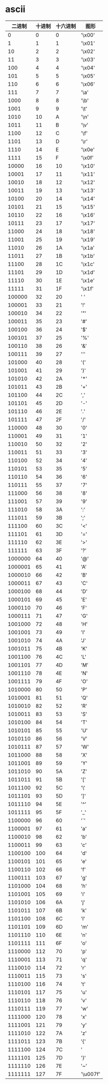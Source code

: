 # ascii

| 二进制|十进制|十六进制|  图形|
| --- | ---| --- | --- |
|       0|     0|     0|  '\x00'|
|       1|     1|     1|  '\x01'|
|      10|     2|     2|  '\x02'|
|      11|     3|     3|  '\x03'|
|     100|     4|     4|  '\x04'|
|     101|     5|     5|  '\x05'|
|     110|     6|     6|  '\x06'|
|     111|     7|     7|    '\a'|
|    1000|     8|     8|    '\b'|
|    1001|     9|     9|    '\t'|
|    1010|    10|     A|    '\n'|
|    1011|    11|     B|    '\v'|
|    1100|    12|     C|    '\f'|
|    1101|    13|     D|    '\r'|
|    1110|    14|     E|  '\x0e'|
|    1111|    15|     F|  '\x0f'|
|   10000|    16|    10|  '\x10'|
|   10001|    17|    11|  '\x11'|
|   10010|    18|    12|  '\x12'|
|   10011|    19|    13|  '\x13'|
|   10100|    20|    14|  '\x14'|
|   10101|    21|    15|  '\x15'|
|   10110|    22|    16|  '\x16'|
|   10111|    23|    17|  '\x17'|
|   11000|    24|    18|  '\x18'|
|   11001|    25|    19|  '\x19'|
|   11010|    26|    1A|  '\x1a'|
|   11011|    27|    1B|  '\x1b'|
|   11100|    28|    1C|  '\x1c'|
|   11101|    29|    1D|  '\x1d'|
|   11110|    30|    1E|  '\x1e'|
|   11111|    31|    1F|  '\x1f'|
|  100000|    32|    20|     ' '|
|  100001|    33|    21|     '!'|
|  100010|    34|    22|     '"'|
|  100011|    35|    23|     '#'|
|  100100|    36|    24|     '$'|
|  100101|    37|    25|     '%'|
|  100110|    38|    26|     '&'|
|  100111|    39|    27|    '\''|
|  101000|    40|    28|     '('|
|  101001|    41|    29|     ')'|
|  101010|    42|    2A|     '*'|
|  101011|    43|    2B|     '+'|
|  101100|    44|    2C|     ','|
|  101101|    45|    2D|     '-'|
|  101110|    46|    2E|     '.'|
|  101111|    47|    2F|     '/'|
|  110000|    48|    30|     '0'|
|  110001|    49|    31|     '1'|
|  110010|    50|    32|     '2'|
|  110011|    51|    33|     '3'|
|  110100|    52|    34|     '4'|
|  110101|    53|    35|     '5'|
|  110110|    54|    36|     '6'|
|  110111|    55|    37|     '7'|
|  111000|    56|    38|     '8'|
|  111001|    57|    39|     '9'|
|  111010|    58|    3A|     ':'|
|  111011|    59|    3B|     ';'|
|  111100|    60|    3C|     '<'|
|  111101|    61|    3D|     '='|
|  111110|    62|    3E|     '>'|
|  111111|    63|    3F|     '?'|
| 1000000|    64|    40|     '@'|
| 1000001|    65|    41|     'A'|
| 1000010|    66|    42|     'B'|
| 1000011|    67|    43|     'C'|
| 1000100|    68|    44|     'D'|
| 1000101|    69|    45|     'E'|
| 1000110|    70|    46|     'F'|
| 1000111|    71|    47|     'G'|
| 1001000|    72|    48|     'H'|
| 1001001|    73|    49|     'I'|
| 1001010|    74|    4A|     'J'|
| 1001011|    75|    4B|     'K'|
| 1001100|    76|    4C|     'L'|
| 1001101|    77|    4D|     'M'|
| 1001110|    78|    4E|     'N'|
| 1001111|    79|    4F|     'O'|
| 1010000|    80|    50|     'P'|
| 1010001|    81|    51|     'Q'|
| 1010010|    82|    52|     'R'|
| 1010011|    83|    53|     'S'|
| 1010100|    84|    54|     'T'|
| 1010101|    85|    55|     'U'|
| 1010110|    86|    56|     'V'|
| 1010111|    87|    57|     'W'|
| 1011000|    88|    58|     'X'|
| 1011001|    89|    59|     'Y'|
| 1011010|    90|    5A|     'Z'|
| 1011011|    91|    5B|     '['|
| 1011100|    92|    5C|    '\\'|
| 1011101|    93|    5D|     ']'|
| 1011110|    94|    5E|     '^'|
| 1011111|    95|    5F|     '_'|
| 1100000|    96|    60|     '`'|
| 1100001|    97|    61|     'a'|
| 1100010|    98|    62|     'b'|
| 1100011|    99|    63|     'c'|
| 1100100|   100|    64|     'd'|
| 1100101|   101|    65|     'e'|
| 1100110|   102|    66|     'f'|
| 1100111|   103|    67|     'g'|
| 1101000|   104|    68|     'h'|
| 1101001|   105|    69|     'i'|
| 1101010|   106|    6A|     'j'|
| 1101011|   107|    6B|     'k'|
| 1101100|   108|    6C|     'l'|
| 1101101|   109|    6D|     'm'|
| 1101110|   110|    6E|     'n'|
| 1101111|   111|    6F|     'o'|
| 1110000|   112|    70|     'p'|
| 1110001|   113|    71|     'q'|
| 1110010|   114|    72|     'r'|
| 1110011|   115|    73|     's'|
| 1110100|   116|    74|     't'|
| 1110101|   117|    75|     'u'|
| 1110110|   118|    76|     'v'|
| 1110111|   119|    77|     'w'|
| 1111000|   120|    78|     'x'|
| 1111001|   121|    79|     'y'|
| 1111010|   122|    7A|     'z'|
| 1111011|   123|    7B|     '{'|
| 1111100|   124|    7C|     '|'|
| 1111101|   125|    7D|     '}'|
| 1111110|   126|    7E|     '~'|
| 1111111|   127|    7F|'\u007f'|
